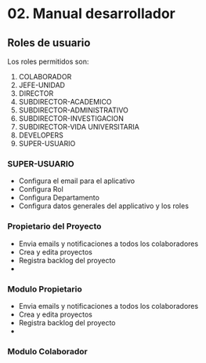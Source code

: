 # 02. Manual desarrollador


## Roles de usuario

Los roles permitidos son:

1. COLABORADOR
2. JEFE-UNIDAD
3. DIRECTOR
4. SUBDIRECTOR-ACADEMICO
5. SUBDIRECTOR-ADMINISTRATIVO
6. SUBDIRECTOR-INVESTIGACION
7. SUBDIRECTOR-VIDA UNIVERSITARIA
8. DEVELOPERS
9. SUPER-USUARIO


### SUPER-USUARIO
* Configura el email para el aplicativo
* Configura Rol 
* Configura Departamento
* Configura datos generales del applicativo y los roles

### Propietario del Proyecto
* Envia emails y notificaciones a todos los colaboradores
* Crea y edita proyectos
* Registra backlog del proyecto
* 



### Modulo Propietario
* Envia emails y notificaciones a todos los colaboradores
* Crea y edita proyectos
* Registra backlog del proyecto
* 


###  Modulo Colaborador

